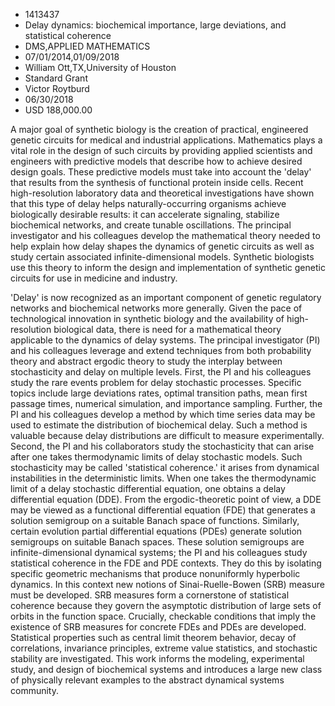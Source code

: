 
* 1413437
* Delay dynamics: biochemical importance, large deviations, and statistical coherence
* DMS,APPLIED MATHEMATICS
* 07/01/2014,01/09/2018
* William Ott,TX,University of Houston
* Standard Grant
* Victor Roytburd
* 06/30/2018
* USD 188,000.00

A major goal of synthetic biology is the creation of practical, engineered
genetic circuits for medical and industrial applications. Mathematics plays a
vital role in the design of such circuits by providing applied scientists and
engineers with predictive models that describe how to achieve desired design
goals. These predictive models must take into account the 'delay' that results
from the synthesis of functional protein inside cells. Recent high-resolution
laboratory data and theoretical investigations have shown that this type of
delay helps naturally-occurring organisms achieve biologically desirable
results: it can accelerate signaling, stabilize biochemical networks, and create
tunable oscillations. The principal investigator and his colleagues develop the
mathematical theory needed to help explain how delay shapes the dynamics of
genetic circuits as well as study certain associated infinite-dimensional
models. Synthetic biologists use this theory to inform the design and
implementation of synthetic genetic circuits for use in medicine and industry.

'Delay' is now recognized as an important component of genetic regulatory
networks and biochemical networks more generally. Given the pace of
technological innovation in synthetic biology and the availability of high-
resolution biological data, there is need for a mathematical theory applicable
to the dynamics of delay systems. The principal investigator (PI) and his
colleagues leverage and extend techniques from both probability theory and
abstract ergodic theory to study the interplay between stochasticity and delay
on multiple levels. First, the PI and his colleagues study the rare events
problem for delay stochastic processes. Specific topics include large deviations
rates, optimal transition paths, mean first passage times, numerical simulation,
and importance sampling. Further, the PI and his colleagues develop a method by
which time series data may be used to estimate the distribution of biochemical
delay. Such a method is valuable because delay distributions are difficult to
measure experimentally. Second, the PI and his collaborators study the
stochasticity that can arise after one takes thermodynamic limits of delay
stochastic models. Such stochasticity may be called 'statistical coherence.' it
arises from dynamical instabilities in the deterministic limits. When one takes
the thermodynamic limit of a delay stochastic differential equation, one obtains
a delay differential equation (DDE). From the ergodic-theoretic point of view, a
DDE may be viewed as a functional differential equation (FDE) that generates a
solution semigroup on a suitable Banach space of functions. Similarly, certain
evolution partial differential equations (PDEs) generate solution semigroups on
suitable Banach spaces. These solution semigroups are infinite-dimensional
dynamical systems; the PI and his colleagues study statistical coherence in the
FDE and PDE contexts. They do this by isolating specific geometric mechanisms
that produce nonuniformly hyperbolic dynamics. In this context new notions of
Sinai-Ruelle-Bowen (SRB) measure must be developed. SRB measures form a
cornerstone of statistical coherence because they govern the asymptotic
distribution of large sets of orbits in the function space. Crucially, checkable
conditions that imply the existence of SRB measures for concrete FDEs and PDEs
are developed. Statistical properties such as central limit theorem behavior,
decay of correlations, invariance principles, extreme value statistics, and
stochastic stability are investigated. This work informs the modeling,
experimental study, and design of biochemical systems and introduces a large new
class of physically relevant examples to the abstract dynamical systems
community.
